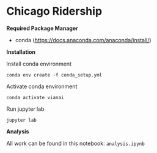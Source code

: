 # Chicago Ridership

**Required Package Manager**

* conda (https://docs.anaconda.com/anaconda/install/)

**Installation**

Install conda environment
```
conda env create -f conda_setup.yml
```
Activate conda environment
```
conda activate vianai
```
Run jupyter lab
```
jupyter lab
```

**Analysis**

All work can be found in this notebook: `analysis.ipynb`
